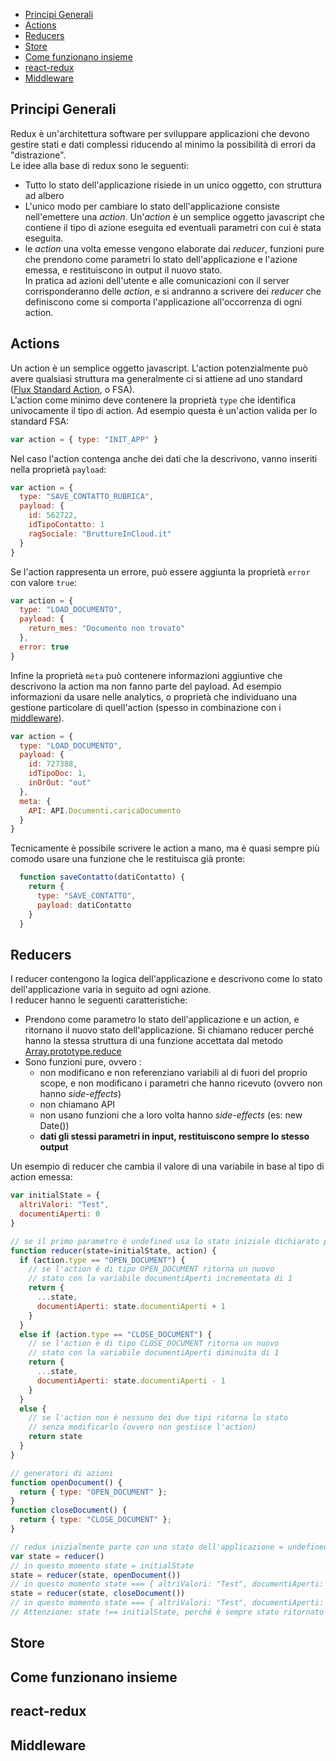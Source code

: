 - [Principi Generali](#principi)
- [Actions](#actions)
- [Reducers](#reducers)
- [Store](#store)
- [Come funzionano insieme](#recap)
- [react-redux](#reactredux)
- [Middleware](#middleware)
## <a name="principi"></a>Principi Generali
Redux è un'architettura software per sviluppare applicazioni che devono gestire stati e dati complessi riducendo al minimo la possibilità di errori da "distrazione".  
Le idee alla base di redux sono le seguenti:
- Tutto lo stato dell'applicazione risiede in un unico oggetto, con struttura ad albero
- L'unico modo per cambiare lo stato dell'applicazione consiste nell'emettere una *action*. Un'*action* è un semplice oggetto javascript che contiene il tipo di azione eseguita ed eventuali parametri con cui è stata eseguita.
- le *action* una volta emesse vengono elaborate dai *reducer*, funzioni pure che prendono come parametri lo stato dell'applicazione e l'azione emessa, e restituiscono in output il nuovo stato.  
In pratica ad azioni dell'utente e alle comunicazioni con il server corrisponderanno delle *action*, e si andranno a scrivere dei *reducer* che definiscono come si comporta l'applicazione all'occorrenza di ogni action.

## <a name="actions"></a>Actions
Un action è un semplice oggetto javascript. L'action potenzialmente può avere qualsiasi struttura ma generalmente ci si attiene ad uno standard ([Flux Standard Action](https://github.com/acdlite/flux-standard-action), o FSA).  
L'action come minimo deve contenere la proprietà `type` che identifica univocamente il tipo di action. Ad esempio questa è un'action valida per lo standard FSA:
```js
var action = { type: "INIT_APP" }
```
Nel caso l'action contenga anche dei dati che la descrivono, vanno inseriti nella proprietà `payload`:
```js
var action = {
  type: "SAVE_CONTATTO_RUBRICA",
  payload: {
    id: 562722,
    idTipoContatto: 1
    ragSociale: "BruttureInCloud.it"
  }
}
```
Se l'action rappresenta un errore, può essere aggiunta la proprietà `error` con valore `true`:
```js
var action = {
  type: "LOAD_DOCUMENTO",
  payload: {
    return_mes: "Documento non trovato"
  },
  error: true
}
```
Infine la proprietà `meta` può contenere informazioni aggiuntive che descrivono la action ma non fanno parte del payload. Ad esempio informazioni da usare nelle analytics, o proprietà che individuano una gestione particolare di quell'action (spesso in combinazione con i [middleware](#middleware)).
```js 
var action = {
  type: "LOAD_DOCUMENTO",
  payload: {
    id: 727388,
    idTipoDoc: 1,
    inOrOut: "out"
  },
  meta: {
    API: API.Documenti.caricaDocumento
  }
}
```
Tecnicamente è possibile scrivere le action a mano, ma è quasi sempre più comodo usare una funzione che le restituisca già pronte:
```js
  function saveContatto(datiContatto) {
    return {
      type: "SAVE_CONTATTO",
      payload: datiContatto
    }
  }
```
## <a name="reducers"></a>Reducers
I reducer contengono la logica dell'applicazione e descrivono come lo stato dell'applicazione varia in seguito ad ogni azione.  
I reducer hanno le seguenti caratteristiche:
- Prendono come parametro lo stato dell'applicazione e un action, e ritornano il nuovo stato dell'applicazione. Si chiamano reducer perché hanno la stessa struttura di una funzione accettata dal metodo [Array.prototype.reduce](es5-advanced.md#reduce)
- Sono funzioni pure, ovvero :
  - non modificano e non referenziano variabili al di fuori del proprio scope, e non modificano i parametri che hanno ricevuto (ovvero non hanno *side-effects*)
  - non chiamano API
  - non usano funzioni che a loro volta hanno *side-effects* (es: new Date()) 
  - **dati gli stessi parametri in input, restituiscono sempre lo stesso output**  

Un esempio di reducer che cambia il valore di una variabile in base al tipo di action emessa:
```js
var initialState = { 
  altriValori: "Test",
  documentiAperti: 0 
}

// se il primo parametro è undefined usa lo stato iniziale dichiarato prima
function reducer(state=initialState, action) {
  if (action.type == "OPEN_DOCUMENT") {
    // se l'action è di tipo OPEN_DOCUMENT ritorna un nuovo
    // stato con la variabile documentiAperti incrementata di 1
    return {
      ...state,
      documentiAperti: state.documentiAperti + 1
    }
  }
  else if (action.type == "CLOSE_DOCUMENT") {
    // se l'action è di tipo CLOSE_DOCUMENT ritorna un nuovo
    // stato con la variabile documentiAperti diminuita di 1
    return {
      ...state,
      documentiAperti: state.documentiAperti - 1
    }
  }
  else {
    // se l'action non è nessuno dei due tipi ritorna lo stato 
    // senza modificarlo (ovvero non gestisce l'action)
    return state
  }
}

// generatori di azioni
function openDocument() {
  return { type: "OPEN_DOCUMENT" };
}
function closeDocument() {
  return { type: "CLOSE_DOCUMENT" };
}

// redux inizialmente parte con uno stato dell'applicazione = undefined
var state = reducer() 
// in questo momento state = initialState
state = reducer(state, openDocument())
// in questo momento state === { altriValori: "Test", documentiAperti: 1 }
state = reducer(state, closeDocument())
// in questo momento state === { altriValori: "Test", documentiAperti: 0 }
// Attenzione: state !== initialState, perché è sempre stato ritornato un nuovo oggetto
```
## <a name="store"></a>Store
## <a name="recap"></a>Come funzionano insieme
## <a name="reactredux"></a>react-redux
## <a name="middleware"></a>Middleware
